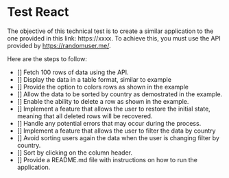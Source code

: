 # Test  React

The objective of this technical test is to create a similar application to the one provided in this link: https://xxxx. To achieve this, you must use the API provided by https://randomuser.me/.

Here are the steps to follow:

- [] Fetch 100 rows of data using the API.
- [] Display the data in a table format, similar to example
- [] Provide the option to colors rows as shown in the example
- [] Allow the data to be sorted by country as demostrated in the example.
- [] Enable the ability to delete a row as shown in the example.
- [] Implement a feature that allows the user to restore the initial state, meaning that all deleted rows will be recovered.
- [] Handle any potential errors that may occur during the process.
- [] Implement a feature that allows the user to filter the data by country
- [] Avoid sorting users again the data when the user is changing filter by country.
- [] Sort by clicking on the column header.
- [] Provide a README.md file with instructions on how to run the application.
